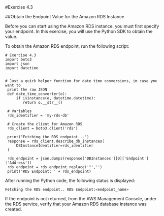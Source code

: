 #Exercise 4.3

##Obtain the Endpoint Value for the Amazon RDS Instance

Before you can start using the Amazon RDS instance, you must first specify your endpoint. In this exercise, you will use the Python SDK to obtain the value.

To obtain the Amazon RDS endpoint, run the following script:
```
# Exercise 4.3
import boto3
import json
import datetime


# Just a quick helper function for date time conversions, in case you want to
 print the raw JSON
 def date_time_converter(o):
     if isinstance(o, datetime.datetime):
        return o.__str__()

 # Variables
 rds_identifier = 'my-rds-db'

 # Create the client for Amazon RDS
 rds_client = boto3.client('rds')

 print("Fetching the RDS endpoint...")
 response = rds_client.describe_db_instances(
     DBInstanceIdentifier=rds_identifier
 )

 rds_endpoint = json.dumps(response['DBInstances'][0]['Endpoint']['Address'])
 rds_endpoint = rds_endpoint.replace('"','')
 print('RDS Endpoint: ' + rds_endpoint)
```
 After running the Python code, the following status is displayed:
```
Fetching the RDS endpoint.. RDS Endpoint:<endpoint_name>
```
 If the endpoint is not returned, from the AWS Management Console, under the RDS service,
 verify that your Amazon RDS database instance was created.

